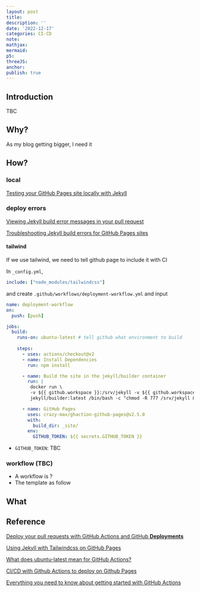 ```yaml
---
layout: post
title:
description: ''
date: '2022-12-17'
categories: CI-CD
note:
mathjax:
mermaid:
p5:
threeJS:
anchor:
publish: true
---
```


## Introduction

TBC

## Why?

As my blog getting bigger, I need it

## How?

### local

[Testing your GitHub Pages site locally with Jekyll](https://docs.github.com/en/pages/setting-up-a-github-pages-site-with-jekyll/testing-your-github-pages-site-locally-with-jekyll)

### deploy errors

[Viewing Jekyll build error messages in your pull request](https://docs.github.com/en/pages/setting-up-a-github-pages-site-with-jekyll/about-jekyll-build-errors-for-github-pages-sites)

[Troubleshooting Jekyll build errors for GitHub Pages sites](https://docs.github.com/en/pages/setting-up-a-github-pages-site-with-jekyll/troubleshooting-jekyll-build-errors-for-github-pages-sites)

#### tailwind

If we use tailwind, we need to tell github page to include it with CI

In `_config.yml`,

```yaml
include: ["node_modules/tailwindcss"]
```

and create `.github/workflows/deployment-workflow.yml` and input

```yaml
name: deployment-workflow
on:
  push: [push]

jobs:
  build:
    runs-on: ubuntu-latest # tell github what environment to build
    
    steps:
      - uses: actions/checkout@v2
      - name: Install Dependencies
        run: npm install

      - name: Build the site in the jekyll/builder container
        run: |
         docker run \
         -v ${{ github.workspace }}:/srv/jekyll -v ${{ github.workspace }}/_site:/srv/jekyll/_site \
         jekyll/builder:latest /bin/bash -c "chmod -R 777 /srv/jekyll && jekyll build --future"

      - name: GitHub Pages
        uses: crazy-max/ghaction-github-pages@v2.5.0
        with:
          build_dir: _site/
        env:
          GITHUB_TOKEN: ${{ secrets.GITHUB_TOKEN }}
```

* `GITHUB_TOKEN`: TBC

### workflow (TBC)

* A workflow is ?
* The template as follow

## What



## Reference

[Deploy your pull requests with GitHub Actions and GitHub **Deployments**](https://sanderknape.com/2020/05/deploy-pull-requests-github-actions-deployments/)

[Using Jekyll with Tailwindcss on GitHub Pages](https://medium.com/@mehdi.h/using-jekyll-with-tailwindcss-on-github-pages-50c3d8401230)

[What does ubuntu-latest mean for GitHub Actions?](https://stackoverflow.com/questions/69840694/what-does-ubuntu-latest-mean-for-github-actions)

[CI/CD with Github Actions to deploy on Github Pages](https://medium.com/front-end-weekly/ci-cd-with-github-actions-to-deploy-on-github-pages-73e225f8f131#:~:text=At%20the%20root%20of%20your,to%20store%20your%20workflow%20files.)

[Everything you need to know about getting started with GitHub Actions](https://resources.github.com/whitepapers/github-actions-cheat/)
